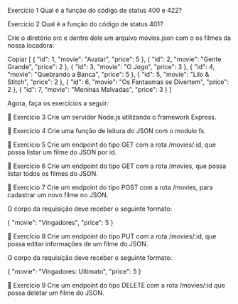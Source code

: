 Exercício 1
Qual é a função do código de status 400 e 422?

Exercício 2
Qual é a função do código de status 401?

Crie o diretório src e dentro dele um arquivo movies.json com o os filmes da nossa locadora:

Copiar
[
{
"id": 1,
"movie": "Avatar",
"price": 5
},
{
"id": 2,
"movie": "Gente Grande",
"price": 2
},
{
"id": 3,
"movie": "O Jogo",
"price": 3
},
{
"id": 4,
"movie": "Quebrando a Banca",
"price": 5
},
{
"id": 5,
"movie": "Lilo & Stitch",
"price": 2
},
{
"id": 6,
"movie": "Os Fantasmas se Divertem",
"price": 2
},
{
"id": 7,
"movie": "Meninas Malvadas",
"price": 3
}
]

Agora, faça os exercícios a seguir:

🚀 Exercício 3
Crie um servidor Node.js utilizando o framework Express.

🚀 Exercício 4
Crie uma função de leitura do JSON com o modulo fs.

🚀 Exercício 5
Crie um endpoint do tipo GET com a rota /movies/:id, que possa listar um filme do JSON por id.

🚀 Exercício 6
Crie um endpoint do tipo GET com a rota /movies, que possa listar todos os filmes do JSON.

🚀 Exercício 7
Crie um endpoint do tipo POST com a rota /movies, para cadastrar um novo filme no JSON.

O corpo da requisição deve receber o seguinte formato:

{
"movie": "Vingadores",
"price": 5
}

🚀 Exercício 8
Crie um endpoint do tipo PUT com a rota /movies/:id, que possa editar informações de um filme do JSON.

O corpo da requisição deve receber o seguinte formato:

{
"movie": "Vingadores: Ultimato",
"price": 5
}

🚀 Exercício 9
Crie um endpoint do tipo DELETE com a rota /movies/:id que possa deletar um filme do JSON.
